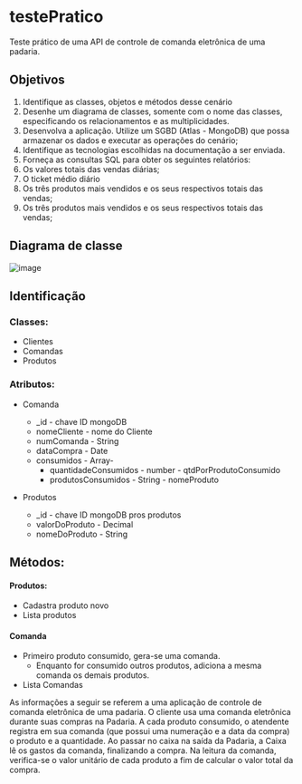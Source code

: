 # testePratico

Teste prático de uma API de controle de comanda eletrônica de uma padaria.

## Objetivos

1. Identifique as classes, objetos e métodos desse cenário
2. Desenhe um diagrama de classes, somente com o nome das classes, especificando os relacionamentos e as multiplicidades.
3. Desenvolva a aplicação. Utilize um SGBD (Atlas - MongoDB) que possa armazenar os dados e executar as operações do cenário;
4. Identifique as tecnologias escolhidas na documentação a ser enviada.
5. Forneça as consultas SQL para obter os seguintes relatórios:
6. Os valores totais das vendas diárias;
7. O ticket médio diário
8. Os três produtos mais vendidos e os seus respectivos totais das vendas;
9. Os três produtos mais vendidos e os seus respectivos totais das vendas;

## Diagrama de classe
![image](https://user-images.githubusercontent.com/65087142/156045591-73a74878-e0b9-415e-904e-ed36e27e89fc.png)

## Identificação

### Classes:

- Clientes
- Comandas
- Produtos

### Atributos:

- Comanda

  - \_id - chave ID mongoDB
  - nomeCliente - nome do Cliente
  - numComanda - String
  - dataCompra - Date
  - consumidos - Array-
    - quantidadeConsumidos - number - qtdPorProdutoConsumido
    - produtosConsumidos - String - nomeProduto

- Produtos
  - \_id - chave ID mongoDB pros produtos
  - valorDoProduto - Decimal
  - nomeDoProduto - String

## Métodos:

#### Produtos:

- Cadastra produto novo
- Lista produtos

#### Comanda

- Primeiro produto consumido, gera-se uma comanda.
  - Enquanto for consumido outros produtos, adiciona a mesma comanda os demais produtos.
- Lista Comandas

As informações a seguir se referem a uma aplicação de controle de comanda eletrônica de uma padaria.
O cliente usa uma comanda eletrônica durante suas compras na Padaria.
A cada produto consumido, o atendente registra em sua comanda (que possui uma numeração e a data da compra) o produto e a quantidade.
Ao passar no caixa na saída da Padaria, a Caixa lê os gastos da comanda, finalizando a compra.
Na leitura da comanda, verifica-se o valor unitário de cada produto a fim de calcular o valor total da compra.
